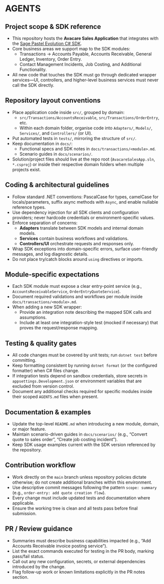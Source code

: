 # AGENTS

## Project scope & SDK reference
- This repository hosts the **Avacare Sales Application** that integrates with the [Sage Pastel Evolution C# SDK](https://developmentzone.pastel.co.za/index.php?title=User_Guide).
- Core business areas we support map to the SDK modules:
  - Transactions → Accounts Payable, Accounts Receivable, General Ledger, Inventory, Order Entry.
  - Contact Management Incidents, Job Costing, and Additional Functionality.
- All new code that touches the SDK must go through dedicated wrapper services—UI, controllers, and higher-level business services must never call the SDK directly.

## Repository layout conventions
- Place application code inside `src/`, grouped by domain:
  - `src/Transactions/AccountsReceivable`, `src/Transactions/OrderEntry`, etc.
  - Within each domain folder, organise code into `Adapters/`, `Models/`, `Services/`, and `Controllers/` (or UI).
- Put automated tests in `tests/`, mirroring the structure of `src/`.
- Keep documentation in `docs/`:
  - Functional specs and SDK notes in `docs/transactions/<module>.md`.
  - Scenario guides in `docs/scenarios/`.
- Solution/project files should live at the repo root (`AvacareSalesApp.sln`, `*.csproj`) or inside their respective domain folders when multiple projects exist.

## Coding & architectural guidelines
- Follow standard .NET conventions: PascalCase for types, camelCase for locals/parameters, suffix async methods with `Async`, and enable nullable reference types.
- Use dependency injection for all SDK clients and configuration providers; never hardcode credentials or environment-specific values.
- Enforce separation of concerns:
  - **Adapters** translate between SDK models and internal domain models.
  - **Services** contain business workflows and validations.
  - **Controllers/UI** orchestrate requests and responses only.
- Wrap SDK exceptions into domain-specific errors, surface user-friendly messages, and log diagnostic details.
- Do not place try/catch blocks around `using` directives or imports.

## Module-specific expectations
- Each SDK module must expose a clear entry-point service (e.g., `AccountsReceivableService`, `OrderEntryQuoteService`).
- Document required validations and workflows per module inside `docs/transactions/<module>.md`.
- When adding a new SDK wrapper:
  - Provide an integration note describing the mapped SDK calls and assumptions.
  - Include at least one integration-style test (mocked if necessary) that proves the request/response mapping.

## Testing & quality gates
- All code changes must be covered by unit tests; run `dotnet test` before committing.
- Keep formatting consistent by running `dotnet format` (or the configured formatter) when C# files change.
- If integration tests depend on sandbox credentials, store secrets in `appsettings.Development.json` or environment variables that are excluded from version control.
- Document any additional checks required for specific modules inside their scoped `AGENTS.md` files when present.

## Documentation & examples
- Update the top-level `README.md` when introducing a new module, domain, or major feature.
- Maintain scenario-driven guides in `docs/scenarios/` (e.g., “Convert quote to sales order”, “Create job costing incident”).
- Keep SDK usage examples current with the SDK version referenced by the repository.

## Contribution workflow
- Work directly on the `main` branch unless repository policies dictate otherwise; do not create additional branches within this environment.
- Use descriptive commit messages following the pattern `scope: summary` (e.g., `order-entry: add quote creation flow`).
- Every change must include updated tests and documentation where applicable.
- Ensure the working tree is clean and all tests pass before final submission.

## PR / Review guidance
- Summaries must describe business capabilities impacted (e.g., “Add Accounts Receivable invoice posting service”).
- List the exact commands executed for testing in the PR body, marking pass/fail status.
- Call out any new configuration, secrets, or external dependencies introduced by the change.
- Flag follow-up work or known limitations explicitly in the PR notes section.
